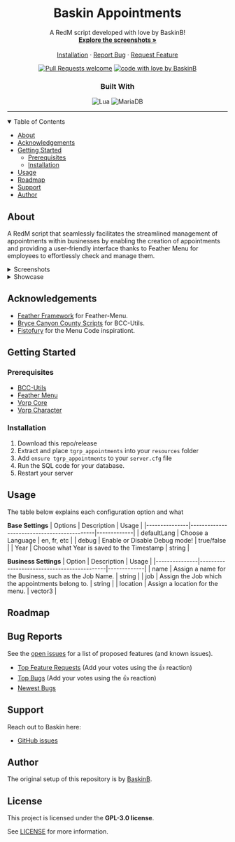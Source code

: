 <div align="center">
<br />

<br />
<div align="center">
  <a href="https://github.com/BaskinB/baskin_appointments">

  </a>

  <h1 align="center">Baskin Appointments</h1>

  <p align="center">
    A RedM script developed with love by BaskinB!
    <br />
    <a href="#about"><strong>Explore the screenshots »</strong></a>
    <br />
    <br />
    <a href="#installation">Installation</a>
    ·
    <a href="https://github.com/BaskinB/baskin_appointment/issues">Report Bug</a>
    ·
    <a href="https://github.com/BaskinB/baskin_appointment/issues">Request Feature</a>
  </p>
</div>

<!-- [![Project license](https://img.shields.io/github/license/BaskinB/REPO_SLUG.svg?style=flat-square)](LICENSE) -->

[![Pull Requests welcome](https://img.shields.io/badge/PRs-welcome-ff69b4.svg?style=flat-square)](https://github.com/GITHUB_USERNAME/REPO_SLUG/issues?q=is%3Aissue+is%3Aopen+label%3A%22help+wanted%22)
[![code with love by BaskinB](https://img.shields.io/badge/%3C%2F%3E%20with%20%E2%99%A5%20by-BaskinB-ff1414.svg?style=flat-square)](https://github.com/BaskinB)
### Built With
![Lua](https://img.shields.io/badge/lua-%232C2D72.svg?style=for-the-badge&logo=lua&logoColor=white)
![MariaDB](https://img.shields.io/badge/MariaDB-003545?style=for-the-badge&logo=mariadb&logoColor=white)

</div>

---

<details open="open">
<summary>Table of Contents</summary>

- [About](#about)
- [Acknowledgements](#acknowledgements)
- [Getting Started](#getting-started)
  - [Prerequisites](#prerequisites)
  - [Installation](#installation)
- [Usage](#usage)
- [Roadmap](#roadmap)
- [Support](#support)
- [Author](#author)

</details>

## About
A RedM script that seamlessly facilitates the streamlined management of appointments within businesses by enabling the creation of appointments and providing a user-friendly interface thanks to Feather Menu for employees to effortlessly check and manage them.

<details>
<summary>Screenshots</summary>
<br>

|                               Regular Menu                               |
| :-------------------------------------------------------------------: |
| <img src="https://github.com/BaskinB/baskin_appointments/assets/54458253/3337eeed-7c3b-4000-bcc1-cd5328bbc53a" width="100%"> |
|                               **Employee Menu**                                 |
| <img src="https://github.com/BaskinB/baskin_appointments/assets/54458253/d7c0ab94-9253-4a5d-8861-8ad46fdc431b" width="100%"> |
|                               **Scheduling Menu**                                 |
| <img src="https://github.com/BaskinB/baskin_appointments/assets/54458253/226d2f21-3809-406e-809d-1e47d90c87bc" width="100%"> |
|                               **View Appointments Menu**                                 |
| <img src="https://github.com/BaskinB/baskin_appointments/assets/54458253/d26e6ffa-f2cb-4a16-bde2-985a98947193" width="100%"> |
|                               **View Appointments Menu**                                 |
| <img src="https://github.com/BaskinB/baskin_appointments/assets/54458253/6ec4b566-2d3d-4263-ad5b-a7b0fd8d2b9e" width="100%"> |

</details>

<details>
<summary>Showcase</summary>
<br>

|                               Regular Menu                               |
| :-------------------------------------------------------------------: |
| <video src="https://www.youtube.com/watch?v=2rH2Qk1NpBA"> |

</details>

## Acknowledgements

- [Feather Framework](https://github.com/FeatherFramework) for Feather-Menu.
- [Bryce Canyon County Scripts](https://github.com/BryceCanyonCounty) for BCC-Utils.
- [Fistofury](https://github.com/Fistsofury) for the Menu Code inspirationt.

## Getting Started

### Prerequisites

- [BCC-Utils](https://github.com/BryceCanyonCounty/bcc-utils)
- [Feather Menu](https://github.com/FeatherFramework/feather-menu)
- [Vorp Core](https://github.com/VORPCORE/vorp-core-lua)
- [Vorp Character](https://github.com/VORPCORE/vorp_character-lua)

### Installation


1. Download this repo/release
2. Extract and place `tgrp_appointments` into your `resources` folder
3. Add `ensure tgrp_appointments` to your `server.cfg` file
4. Run the SQL code for your database.
4. Restart your server

## Usage

The table below explains each configuration option and what

**Base Settings**
 | Options | Description                                | Usage       |
|---------------|--------------------------------------------|-------------|
| defaultLang   | Choose a Language                          | en, fr, etc |
| debug         | Enable or Disable Debug mode!              | true/false  |
| Year          | Choose what Year is saved to the Timestamp | string      |

**Business Settings**
| Option | Description                               | Usage       |
|---------------|--------------------------------------------|-------------|
| name | Assign a name for the Business, such as the Job Name. | string |
| job | Assign the Job which the appointments belong to. | string |
| location | Assign a location for the menu. | vector3 |

## Roadmap

## Bug Reports

See the [open issues](https://github.com/BaskinB/baskin_appointments/issues) for a list of proposed features (and known issues).

- [Top Feature Requests](https://github.com/BaskinB/baskin_appointments/issues?q=label%3Aenhancement+is%3Aopen+sort%3Areactions-%2B1-desc) (Add your votes using the 👍 reaction)
- [Top Bugs](https://github.com/BaskinB/baskin_appointments/issues?q=is%3Aissue+is%3Aopen+label%3Abug+sort%3Areactions-%2B1-desc) (Add your votes using the 👍 reaction)
- [Newest Bugs](https://github.com/BaskinB/baskin_appointments/issues?q=is%3Aopen+is%3Aissue+label%3Abug)

## Support

Reach out to Baskin here:
- [GitHub issues](https://github.com/BaskinB/baskin_appointments/issues/new?assignees=&labels=question&template=04_SUPPORT_QUESTION.md&title=support%3A+)

## Author

The original setup of this repository is by [BaskinB](https://github.com/BaskinB).

## License

This project is licensed under the **GPL-3.0 license**.

See [LICENSE](LICENSE) for more information.

